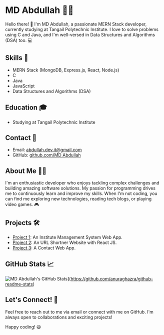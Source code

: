 # MD Abdullah 👨‍💻

Hello there! 👋 I'm MD Abdullah, a passionate MERN Stack developer, currently studying at Tangail Polytechnic Institute. I love to solve problems using C and Java, and I'm well-versed in Data Structures and Algorithms (DSA) too. 💻

## Skills 🚀

- MERN Stack (MongoDB, Express.js, React, Node.js)
- C
- Java
- JavaScript
- Data Structures and Algorithms (DSA)

## Education 🎓

- Studying at Tangail Polytechnic Institute

## Contact 📧

- Email: abdullah.dev.it@gmail.com
- GitHub: [github.com/MD Abdullah](https://github.com/Md-Abdullah-321)

## About Me 🙋‍♂️

I'm an enthusiastic developer who enjoys tackling complex challenges and building amazing software solutions. My passion for programming drives me to continuously learn and improve my skills. When I'm not coding, you can find me exploring new technologies, reading tech blogs, or playing video games. 🎮

## Projects 🛠️

- [Project 1](https://github.com/Md-Abdullah-321/tangail-polytechnic-institute): An Institute Management System Web App.
- [Project 2](https://github.com/Md-Abdullah-321/URL-Shortner): An URL Shortner Website with React JS.
- [Project 3](https://github.com/Md-Abdullah-321/contact-app): A Contact Web App.

## GitHub Stats 📈

![MD Abdullah's GitHub Stats](https://github-readme-stats.vercel.app/api?Md-Abdullah-321=anuraghazra)](https://github.com/anuraghazra/github-readme-stats)

## Let's Connect! 🤝

Feel free to reach out to me via email or connect with me on GitHub. I'm always open to collaborations and exciting projects!

Happy coding! 😃
